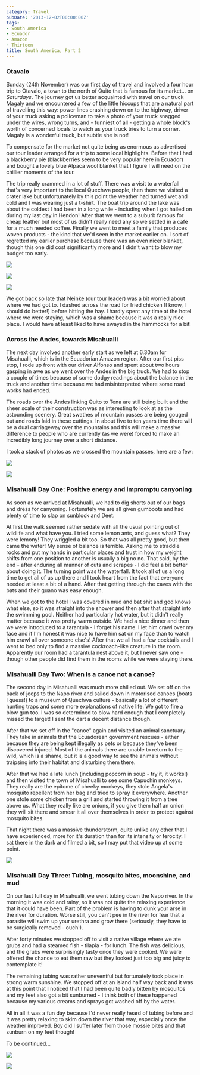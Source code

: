 ```yaml
---
category: Travel
pubDate: '2013-12-02T00:00:00Z'
tags:
- South America
- Ecuador
- Amazon
- Thirteen
title: South America, Part 2
---
```

### Otavalo

Sunday (24th November) was our first day of travel and involved a four hour trip to Otavalo, a town to the north of Quito that is famous for its market... on _Saturdays_. The journey got us better acquainted with travel on our truck Magaly and we encountered a few of the little hiccups that are a natural part of travelling this way: power lines crashing down on to the highway, driver of your truck asking a policeman to take a photo of your truck snagged under the wires, wrong turns, and - funniest of all - getting a whole block's worth of concerned locals to watch as your truck tries to turn a corner. Magaly is a wonderful truck, but subtle she is not!

To compensate for the market not quite being as enormous as advertised our tour leader arranged for a trip to some local highlights. Before that I had a blackberry pie (blackberries seem to be very popular here in Ecuador) and bought a lovely blue Alpaca wool blanket that I figure I will need on the chillier moments of the tour.

The trip really crammed in a lot of stuff. There was a visit to a waterfall that's very important to the local Quechwa people, then there we visited a crater lake but unfortunately by this point the weather had turned wet and cold and I was wearing just a t-shirt. The boat trip around the lake was about the coldest I had been in a long while - including when I got hailed on during my last day in Hendon! After that we went to a suburb famous for cheap leather but most of us didn't really need any so we settled in a cafe for a much needed coffee. Finally we went to meet a family that produces woven products - the kind that we'd seen in the market earlier on. I sort of regretted my earlier purchase because there was an even nicer blanket, though this one did cost significantly more and I didn't want to blow my budget too early.

![](../../assets/images/south_america/part_2/01.jpg)

![](../../assets/images/south_america/part_2/02.jpg)

![](../../assets/images/south_america/part_2/03.jpg)

We got back so late that Neinke (our tour leader) was a bit worried about where we had got to. I dashed across the road for fried chicken (I know, I should do better!) before hitting the hay. I hardly spent any time at the hotel where we were staying, which was a shame because it was a really nice place. I would have at least liked to have swayed in the hammocks for a bit!

### Across the Andes, towards Misahualli

The next day involved another early start as we left at 6.30am for Misahualli, which is in the Ecuadorian Amazon region. After our first piss stop, I rode up front with our driver Alfonso and spent about two hours gasping in awe as we went over the Andes in the big truck. We had to stop a couple of times because of some dodgy readings about the balance in the truck and another time because we had misinterpreted where some road works had ended.

The roads over the Andes linking Quito to Tena are still being built and the sheer scale of their construction was as interesting to look at as the astounding scenery. Great swathes of mountain passes are being gouged out and roads laid in these cuttings. In about five to ten years time there will be a dual carriageway over the mountains and this will make a massive difference to people who are currently (as we were) forced to make an incredibly long journey over a short distance.

I took a stack of photos as we crossed the mountain passes, here are a few:

![](../../assets/images/south_america/part_2/04.jpg)

![](../../assets/images/south_america/part_2/05.jpg)

### Misahualli Day One: Positive energy and impromptu canyoning

As soon as we arrived at Misahualli, we had to dig shorts out of our bags and dress for canyoning. Fortunately we are all given gumboots and had plenty of time to slap on sunblock and Deet.

At first the walk seemed rather sedate with all the usual pointing out of wildlife and what have you. I tried some lemon ants, and guess what? They were lemony! They wriggled a bit too. So that was all pretty good, but then came the water! My sense of balance is terrible. Asking me to straddle rocks and put my hands in particular places and trust in how my weight shifts from one position to another is usually a big no no. That said, by the end - after enduring all manner of cuts and scrapes - I did feel a bit better about doing it. The turning point was the waterfall. It took all of us a long time to get all of us up there and I took heart from the fact that everyone needed at least a bit of a hand. After that getting through the caves with the bats and their guano was easy enough.

When we got to the hotel I was covered in mud and bat shit and god knows what else, so it was straight into  the shower and then                   after that straight into the swimming pool. Neither had particularly hot water, but it didn't really matter because it was pretty warm outside. We had a nice dinner and then we were introduced to a tarantula - I forget his name. I let him crawl over my face and if I'm honest it was nice to have him sat on my face than to watch him crawl all over someone else's! After that we all had a few cocktails and I went to bed only to find a massive cockroach-like creature in the room. Apparently our room had a tarantula nest above it, but I never saw one - though other people did find them in the rooms while we were staying there.

### Misahualli Day Two: When is a canoe not a canoe?

The second day in Misahualli was much more chilled out. We set off on the back of jeeps to the Napo river and sailed down in motorised canoes (boats I guess!) to a museum of Quechwa culture - basically a lot of different hunting traps and some more explanations of native life. We got to fire a blow gun too. I was so determined to blow hard enough that I completely missed the target! I sent the dart a decent distance though.

After that we set off in the "canoe" again and visited an animal sanctuary. They take in animals that the Ecuadorean government rescues - either because they are being kept illegally as pets or because they've been discovered injured. Most of the animals there are unable to return to the wild, which is a shame, but it is a good way to see the animals without traipsing into their habitat and disturbing them there.

After that we had a late lunch (including popcorn in soup - try it, it works!) and then visited the town of Misahualli to see some Capuchin monkeys. They really are the epitome of cheeky monkeys, they stole Angela's mosquito repellent from her bag and tried to spray it everywhere. Another one stole some chicken from a grill and started throwing it from a tree above us. What they really like are onions, if you give them half an onion they will sit there and smear it all over themselves in order to protect against mosquito bites.

That night there was a massive thunderstorm, quite unlike any other that I have experienced, more for it's duration than for its intensity or ferocity. I sat there in the dark and filmed a bit, so I may put that video up at some point.

![](../../assets/images/south_america/part_2/06.jpg)

### Misahualli Day Three: Tubing, mosquito bites, moonshine, and mud

On our last full day in Misahualli, we went tubing down the Napo river. In the morning it was cold and rainy, so it was not quite the relaxing experience that it could have been. Part of the problem is having to dunk your arse in the river for  duration. Worse still, you can't pee in the river for fear that a parasite will swim up your urethra and grow there (seriously, they have to be surgically removed - ouch!).

After forty minutes we stopped off to visit a native village where we ate grubs and had a steamed fish - tilapia - for lunch. The fish was delicious, and the grubs were surprisingly tasty once they were cooked. We were offered the chance to eat them raw but they looked just too big and juicy to contemplate it!

The remaining tubing was rather uneventful but fortunately took place in strong warm sunshine. We stopped off at an island half way back and it was at this point that I noticed that I had been quite badly bitten by mosquitos and my feet also got a bit sunburned - I think both of these happened because my various creams and sprays got washed off by the water.

All in all it was a fun day because I'd never really heard of tubing before and it was pretty relaxing to skim down the river that way, especially once the weather improved. Boy did I suffer later from those mossie bites and that sunburn on my feet though!

To be continued...

![](../../assets/images/south_america/part_2/07.jpg)

![](../../assets/images/south_america/part_2/08.jpg)